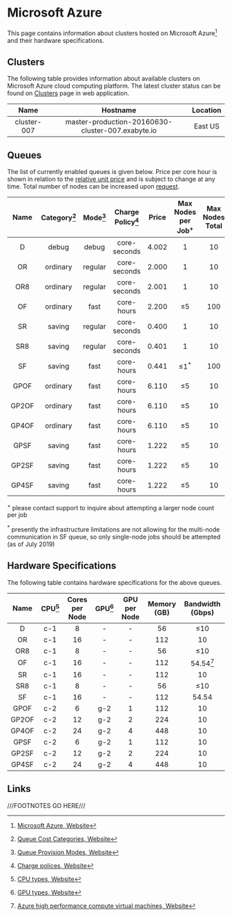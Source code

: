 # Microsoft Azure

This page contains information about clusters hosted on Microsoft Azure[^1] and their hardware specifications.

## Clusters

The following table provides information about available clusters on Microsoft Azure cloud computing platform. The latest cluster status can be found on <a href="https://platform.exabyte.io/clusters" target="_blank">Clusters</a> page in web application.

| Name        | Hostname                                          | Location |
| :---:       | :---:                                             | :---:    |
| cluster-007 | master-production-20160630-cluster-007.exabyte.io | East US  |

## Queues

The list of currently enabled queues is given below. Price per core hour is shown in relation to the [relative unit price](../../pricing/service-levels.md#comparison-table) and is subject to change at any time. Total number of nodes can be increased upon [request](../../ui/support.md). 

| Name  | Category[^2] | Mode[^3] | Charge Policy[^4] | Price | Max Nodes per Job<sup>+</sup> | Max Nodes Total |
| :---: | :---:        | :---:    | :---:             | :---:                   | :---:     | :---:     |
| D     | debug        | debug    | core-seconds      | 4.002                   | 1         | 10        |
| OR    | ordinary     | regular  | core-seconds      | 2.000                   | 1         | 10        |
| OR8   | ordinary     | regular  | core-seconds      | 2.001                   | 1         | 10        |
| OF    | ordinary     | fast     | core-hours        | 2.200                   | &le;5    | 100       |
| SR    | saving       | regular  | core-seconds      | 0.400                   | 1         | 10        |
| SR8   | saving       | regular  | core-seconds      | 0.401                   | 1         | 10        |
| SF    | saving       | fast     | core-hours        | 0.441                   | &le;1<sup>*</sup>    | 100       |
| GPOF  | ordinary     | fast     | core-hours        | 6.110                   | &le;5    | 10        |
| GP2OF | ordinary     | fast     | core-hours        | 6.110                   | &le;5    | 10        |
| GP4OF | ordinary     | fast     | core-hours        | 6.110                   | &le;5    | 10        |
| GPSF  | saving       | fast     | core-hours        | 1.222                   | &le;5    | 10        |
| GP2SF | saving       | fast     | core-hours        | 1.222                   | &le;5    | 10        |
| GP4SF | saving       | fast     | core-hours        | 1.222                   | &le;5    | 10        |

<sup>+</sup> please contact support to inquire about attempting a larger node count per job

<sup>*</sup> presently the infrastructure limitations are not allowing for the multi-node communication in SF queue, so only single-node jobs should be attempted (as of July 2019)


## Hardware Specifications

The following table contains hardware specifications for the above queues. 

| Name  | CPU[^5] | Cores per Node | GPU[^6] | GPU per Node | Memory (GB) | Bandwidth (Gbps) |
| :---: | :---:        | :---:      | :---:        | :---:    | :---:       | :---:            |
| D     | c-1          | 8          | -            | -        | 56          | &le;10           |
| OR    | c-1          | 16         | -            | -        | 112         | 10               |
| OR8   | c-1          | 8          | -            | -        | 56          | &le;10           |
| OF    | c-1          | 16         | -            | -        | 112         | 54.54[^7]        |
| SR    | c-1          | 16         | -            | -        | 112         | 10               |
| SR8   | c-1          | 8          | -            | -        | 56          | &le;10           |
| SF    | c-1          | 16         | -            | -        | 112         | 54.54            |
| GPOF  | c-2          | 6          | g-2          | 1        | 112         | 10               |
| GP2OF | c-2          | 12         | g-2          | 2        | 224         | 10               |
| GP4OF | c-2          | 24         | g-2          | 4        | 448         | 10               |
| GPSF  | c-2          | 6          | g-2          | 1        | 112         | 10               |
| GP2SF | c-2          | 12         | g-2          | 2        | 224         | 10               |
| GP4SF | c-2          | 24         | g-2          | 4        | 448         | 10               |

## Links

[^1]: [Microsoft Azure, Website](https://azure.microsoft.com/en-us/)

[^2]: [Queue Cost Categories, Website](../resource/category.md#cost-categories)

[^3]: [Queue Provision Modes, Website](../resource/category.md#provision-modes)

[^4]: [Charge polices, Website](../resource/queues.md#charge-policies)

[^5]: [CPU types, Website](hardware.md#cpu-types)

[^6]: [GPU types, Website](hardware.md#gpu-types)

[^7]: [Azure high performance compute virtual machines, Website](https://docs.microsoft.com/en-us/azure/virtual-machines/linux/sizes-hpc)

///FOOTNOTES GO HERE///
